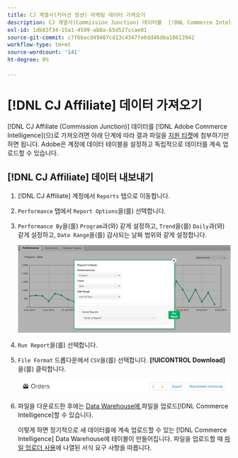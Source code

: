```yaml
---
title: CJ 계열사(커미션 정션) 마케팅 데이터 가져오기
description: CJ 계열사(Commission Junction) 데이터를  [!DNL Commerce Intelligence].L Commerce Intelligence&rbrack;에 가져오는 방법을 알아봅니다.
exl-id: 1db83f34-15a1-4599-ab0a-65d527ccae01
source-git-commit: c7f6bacd49487cd13c4347fe6dd46d6a10613942
workflow-type: tm+mt
source-wordcount: '141'
ht-degree: 0%

---
```


# [!DNL CJ Affiliate] 데이터 가져오기

[!DNL CJ Affiliate (Commission Junction)] 데이터를 [!DNL Adobe Commerce Intelligence]&#x200B;(으)로 가져오려면 아래 단계에 따라 결과 파일을 [지원 티켓](https://experienceleague.adobe.com/docs/commerce-knowledge-base/kb/troubleshooting/miscellaneous/mbi-service-policies.html)에 첨부하기만 하면 됩니다. Adobe은 계정에 데이터 테이블을 설정하고 독립적으로 데이터를 계속 업로드할 수 있습니다.

## [!DNL CJ Affiliate] 데이터 내보내기

1. [!DNL CJ Affiliate] 계정에서 `Reports` 탭으로 이동합니다.

1. `Performance` 탭에서 `Report Options`을(를) 선택합니다.

1. `Performance By`을(를) `Program`과(와) 같게 설정하고, `Trend`을(를) `Daily`과(와) 같게 설정하고, `Date Range`을(를) 감사되는 날짜 범위와 같게 설정합니다.

   ![export-cj-affiliate-data](../../../assets/export-cj-affiliate-data-1.png)<!--{:.zoom}-->

1. `Run Report`을(를) 선택합니다.

1. `File Format` 드롭다운에서 `CSV`을(를) 선택합니다.  **[!UICONTROL Download]**&#x200B;을(를) 클릭합니다.

   ![cj 계열사 데이터 내보내기](../../../assets/export-an-individual-order-2.jpg)<!--{:.zoom}-->

1. 파일을 다운로드한 후에는 [ Data Warehouse에 ](../connecting-data/using-file-uploader.md)파일을 업로드[!DNL Commerce Intelligence]할 수 있습니다.

   이렇게 하면 정기적으로 새 데이터를에 계속 업로드할 수 있는 [!DNL Commerce Intelligence] Data Warehouse에 테이블이 만들어집니다. 파일을 업로드할 때 [파일 업로더 사용](../connecting-data/using-file-uploader.md)에 나열된 서식 요구 사항을 따릅니다.
